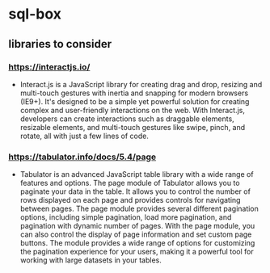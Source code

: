 # sql-box
## libraries to consider
### https://interactjs.io/
- Interact.js is a JavaScript library for creating drag and drop, resizing and multi-touch gestures with inertia and snapping for modern browsers (IE9+). It's designed to be a simple yet powerful solution for creating complex and user-friendly interactions on the web. With Interact.js, developers can create interactions such as draggable elements, resizable elements, and multi-touch gestures like swipe, pinch, and rotate, all with just a few lines of code.

### https://tabulator.info/docs/5.4/page
- Tabulator is an advanced JavaScript table library with a wide range of features and options. The page module of Tabulator allows you to paginate your data in the table. It allows you to control the number of rows displayed on each page and provides controls for navigating between pages. The page module provides several different pagination options, including simple pagination, load more pagination, and pagination with dynamic number of pages. With the page module, you can also control the display of page information and set custom page buttons. The module provides a wide range of options for customizing the pagination experience for your users, making it a powerful tool for working with large datasets in your tables.
